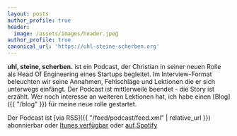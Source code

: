 ```yaml
---
layout: posts
author_profile: true
header:
  image: /assets/images/header.jpeg
author_profile: true	
canonical_url: 'https://uhl-steine-scherben.org'
---
```


**uhl, steine, scherben.** ist ein Podcast, der Christian in seiner neuen Rolle als Head Of Engineering eines Startups begleitet. Im Interview-Format beleuchten wir seine Annahmen, Fehlschläge und Lektionen die er sich unterwegs einfängt. Der Podcast ist mittlerweile beendet - die Story ist erzählt. Wer noch interesse an weiteren Lektionen hat, ich habe einen [Blog]({{ "/blog" }}) für meine neue rolle gestartet.

Der Podcast ist [via RSS]({{ "/feed/podcast/feed.xml" | relative_url }}) abonnierbar oder [Itunes verfügbar](https://itunes.apple.com/de/podcast/uhl-steine-scherben/id1323517247?l=en) oder [auf Spotify](https://open.spotify.com/show/1ngZksrY37gaNpqsvM5lDZ)